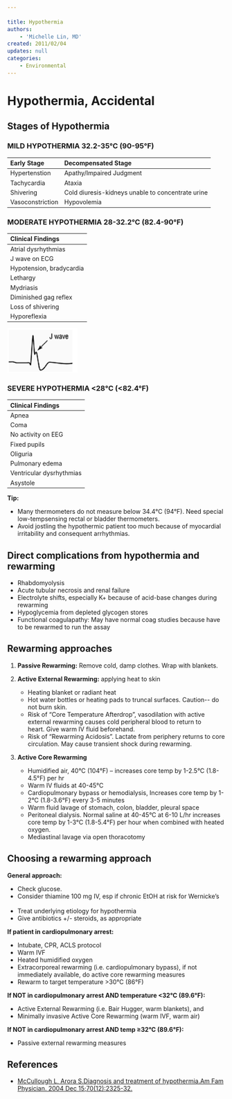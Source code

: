 ```yaml
---

title: Hypothermia
authors:
    - 'Michelle Lin, MD'
created: 2011/02/04
updates: null
categories:
    - Environmental
---
```


# Hypothermia, Accidental

## Stages of Hypothermia

### MILD HYPOTHERMIA 32.2-35&deg;C (90-95&deg;F) 

| Early Stage      | Decompensated Stage                               |
| :--------------- | :------------------------------------------------ |
| Hypertenstion    | Apathy/Impaired Judgment                          |
| Tachycardia      | Ataxia                                            |
| Shivering        | Cold diuresis-kidneys unable to concentrate urine |
| Vasoconstriction | Hypovolemia                                       |

### MODERATE HYPOTHERMIA 28-32.2&deg;C (82.4-90&deg;F)

| Clinical Findings         |
| :------------------------ |
| Atrial dysrhythmias       |
| J wave on ECG             |
| Hypotension, bradycardia  | 
| Lethargy                  |
| Mydriasis                 |
| Diminished gag reflex     |
| Loss of shivering         |
| Hyporeflexia              |

![J-wave example](image-1.png)

### SEVERE HYPOTHERMIA &lt;28&deg;C (&lt;82.4&deg;F)

| Clinical Findings         |
| :------------------------ |
| Apnea                     |
| Coma                      |
| No activity on EEG        |
| Fixed pupils              |
| Oliguria                  |
| Pulmonary edema           |
| Ventricular dysrhythmias  |
| Asystole                  |

**Tip:**

- Many thermometers do not measure below 34.4°C (94°F). Need special low-tempsensing rectal or bladder thermometers.
- Avoid jostling the hypothermic patient too much because of myocardial irritability and consequent arrhythmias.

## Direct complications from hypothermia and rewarming

- Rhabdomyolysis
- Acute tubular necrosis and renal failure
- Electrolyte shifts, especially K+ because of acid-base changes during rewarming
- Hypoglycemia from depleted glycogen stores
- Functional coagulapathy: May have normal coag studies because have to be rewarmed to run the assay

## Rewarming approaches

1. **Passive Rewarming:** Remove cold, damp clothes. Wrap with blankets.
2. **Active External Rewarming:** applying heat to skin

   - Heating blanket or radiant heat
   - Hot water bottles or heating pads to truncal surfaces. Caution-- do not burn skin.
   - Risk of “Core Temperature Afterdrop”, vasodilation with active external rewarming causes cold peripheral blood to return to heart. Give warm IV fluid beforehand.
   - Risk of “Rewarming Acidosis”. Lactate from periphery returns to core circulation. May cause transient shock during rewarming.

3. **Active Core Rewarming**

   - Humidified air, 40°C (104°F) – increases core temp by 1-2.5°C (1.8-4.5°F) per hr
   - Warm IV fluids at 40-45°C
   - Cardiopulmonary bypass or hemodialysis, Increases core temp by 1-2°C (1.8-3.6°F) every 3-5 minutes
   - Warm fluid lavage of stomach, colon, bladder, pleural space
   - Peritoneal dialysis. Normal saline at 40-45°C at 6-10 L/hr increases core temp by 1-3°C (1.8-5.4°F) per hour when combined with heated oxygen.
   - Mediastinal lavage via open thoracotomy

## Choosing a rewarming approach

**General approach:**

- Check glucose.    
- Consider thiamine 100 mg IV, esp if chronic EtOH at risk for Wernicke’s    
- Treat underlying etiology for hypothermia 
- Give antibiotics +/- steroids, as appropriate   

**If patient in cardiopulmonary arrest:**

- Intubate, CPR, ACLS protocol
- Warm IVF
- Heated humidified oxygen
- Extracorporeal rewarming (i.e. cardiopulmonary bypass), if not immediately available, do active core rewarming measures
- Rewarm to target temperature >30°C (86°F)

**If NOT in cardiopulmonary arrest AND temperature &lt;32°C (89.6°F):**

- Active External Rewarming (i.e. Bair Hugger, warm blankets), and
- Minimally invasive Active Core Rewarming (warm IVF, warm air)

**If NOT in cardiopulmonary arrest AND temp ≥32°C (89.6°F):**

- Passive external rewarming measures    

## References

- [McCullough L, Arora S.Diagnosis and treatment of hypothermia.Am Fam Physician. 2004 Dec 15;70(12):2325-32.](http://www.ncbi.nlm.nih.gov/pubmed/?term=15617296)
